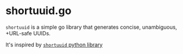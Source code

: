 # shortuuid.go

``shortuuid`` is a simple go library that generates concise, unambiguous,
+URL-safe UUIDs. 

It's inspired by [``shortuuid`` python library](https://github.com/stochastic-technologies/shortuui)

